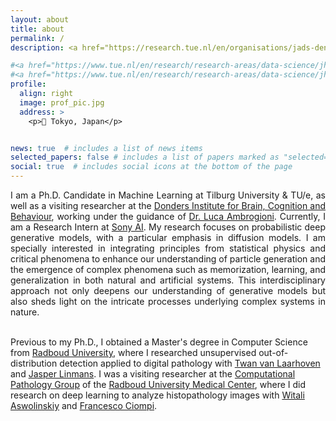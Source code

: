 ```yaml
---
layout: about
title: about
permalink: /
description: <a href="https://research.tue.nl/en/organisations/jads-den-bosch-tue">JADS AI</a> • <a href="https://research.tue.nl/en/organisations/jads-den-bosch-tue">JADS Research</a> • <a href="https://www.tilburguniversity.edu/about/schools/humanities/departments/dca">CSAI</a> • <a href="https://www.tilburguniversity.edu/">Tilburg University</a> • <a href="https://www.tue.nl/en/our-university/departments/mathematics-and-computer-science/">TU/e </a>

#<a href="https://www.tue.nl/en/research/research-areas/data-science/jheronimus-academy-of-data-science/">JADS Research</a> • <a href="https://www.tilburguniversity.edu/about/schools/humanities/departments/dca">Department of Cognitive Science and Artificial Intelligence</a> • <a href="https://www.tilburguniversity.edu/">Tilburg University</a> • <a href="https://www.tue.nl/en/our-university/departments/mathematics-and-computer-science/">TU/e </a>
#<a href="https://www.tue.nl/en/research/research-areas/data-science/jheronimus-academy-of-data-science/">JADS Research</a>  • <a href="https://www.tilburguniversity.edu/about/schools/humanities/departments/dca">Tilburg University</a> • <a href="https://www.tue.nl/en/our-university/departments/mathematics-and-computer-science/">Eindhoven University of Technology TU/e </a>
profile:
  align: right
  image: prof_pic.jpg
  address: >
    <p>📍 Tokyo, Japan</p>


news: true  # includes a list of news items
selected_papers: false # includes a list of papers marked as "selected={true}"
social: true  # includes social icons at the bottom of the page
---
```


<p align="justify">
I am a Ph.D. Candidate in Machine Learning at Tilburg University & TU/e, as well as a visiting researcher at the <a href="https://www.ru.nl/donders/">Donders Institute for Brain, Cognition and Behaviour</a>, working under the guidance of <a href="https://www.artcogsys.com/team/luca">Dr. Luca Ambrogioni</a>. Currently, I am a Research Intern at <a href="https://ai.sony/projects/ai_for_creators/">Sony AI</a>. My research focuses on probabilistic deep generative models, with a particular emphasis in diffusion models. I am specially interested in integrating principles from statistical physics and critical phenomena to enhance our understanding of particle generation and the emergence of complex phenomena such as memorization, learning, and generalization in both natural and artificial systems. This interdisciplinary approach not only deepens our understanding of generative models but also sheds light on the intricate processes underlying complex systems in nature.
<br><br>

Previous to my Ph.D., I obtained a Master's degree in Computer Science from <a href="https://www.ru.nl/english/">Radboud University</a>, where I researched unsupervised out-of-distribution detection applied to digital pathology with <a href="https://www.twanvl.nl/">Twan van Laarhoven</a>  and
<a href="https://www.computationalpathologygroup.eu/members/jasper-linmans/">Jasper Linmans</a>.
I was a visiting researcher at the <a href="https://www.computationalpathologygroup.eu/">Computational Pathology Group</a> of the <a href="https://www.radboudumc.nl/patientenzorg">Radboud University Medical Center</a>, where I did research on deep learning to analyze histopathology images with <a href="https://www.computationalpathologygroup.eu/members/witali-aswolinskiy/">Witali Aswolinskiy</a> and <a href="https://www.computationalpathologygroup.eu/members/francesco-ciompi/">Francesco Ciompi</a>.
</p>

